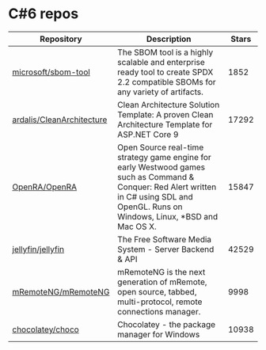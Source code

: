 # C#6 repos

| Repository                                                                | Description                                                                                                                                                                              | Stars |
| ------------------------------------------------------------------------- | ---------------------------------------------------------------------------------------------------------------------------------------------------------------------------------------- | ----- |
| [microsoft/sbom-tool](https://github.com/microsoft/sbom-tool)             | The SBOM tool is a highly scalable and enterprise ready tool to create SPDX 2.2 compatible SBOMs for any variety of artifacts.                                                           | 1852  |
| [ardalis/CleanArchitecture](https://github.com/ardalis/CleanArchitecture) | Clean Architecture Solution Template: A proven Clean Architecture Template for ASP.NET Core 9                                                                                            | 17292 |
| [OpenRA/OpenRA](https://github.com/OpenRA/OpenRA)                         | Open Source real-time strategy game engine for early Westwood games such as Command & Conquer: Red Alert written in C# using SDL and OpenGL. Runs on Windows, Linux, \*BSD and Mac OS X. | 15847 |
| [jellyfin/jellyfin](https://github.com/jellyfin/jellyfin)                 | The Free Software Media System - Server Backend & API                                                                                                                                    | 42529 |
| [mRemoteNG/mRemoteNG](https://github.com/mRemoteNG/mRemoteNG)             | mRemoteNG is the next generation of mRemote, open source, tabbed, multi-protocol, remote connections manager.                                                                            | 9998  |
| [chocolatey/choco](https://github.com/chocolatey/choco)                   | Chocolatey - the package manager for Windows                                                                                                                                             | 10938 |
